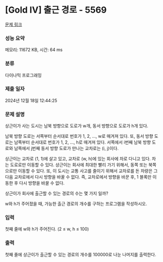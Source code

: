 # [Gold IV] 출근 경로 - 5569 

[문제 링크](https://www.acmicpc.net/problem/5569) 

### 성능 요약

메모리: 11672 KB, 시간: 64 ms

### 분류

다이나믹 프로그래밍

### 제출 일자

2024년 12월 18일 12:44:25

### 문제 설명

<p>상근이가 사는 도시는 남북 방향으로 도로가 w개, 동서 방향으로 도로가 h개 있다. </p>

<p>남북 방향 도로는 서쪽부터 순서대로 번호가 1, 2, ..., w로 매겨져 있다. 또, 동서 방향 도로는 남쪽부터 순서대로 번호가 1, 2, ..., h로 매겨져 있다. 서쪽에서 i번째 남북 방향 도로와 남쪽에서 j번째 동서 방향 도로가 만나는 교차로는 (i, j)이다.</p>

<p>상근이는 교차로 (1, 1)에 살고 있고, 교차로 (w, h)에 있는 회사에 차로 다니고 있다. 차는 도로로만 이동할 수 있다. 상근이는 회사에 최대한 빨리 가기 위해서, 동쪽 또는 북쪽으로만 이동할 수 있다. 또, 이 도시는 교통 사고를 줄이기 위해서 교차로를 돈 차량은 그 다음 교차로에서 다시 방향을 바꿀 수 없다. 즉, 교차로에서 방향을 바꾼 후, 1 블록만 이동한 후 다시 방향을 바꿀 수 없다.</p>

<p>상근이가 회사에 출근할 수 있는 경로의 수는 몇 가지 일까?</p>

<p>w와 h가 주어졌을 때, 가능한 출근 경로의 개수를 구하는 프로그램을 작성하시오.</p>

### 입력 

 <p>첫째 줄에 w와 h가 주어진다. (2 ≤ w, h ≤ 100)</p>

### 출력 

 <p>첫째 줄에 상근이가 출근할 수 있는 경로의 개수를 100000로 나눈 나머지를 출력한다.</p>

